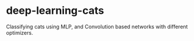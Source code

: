 # deep-learning-cats
Classifying cats using MLP, and Convolution based networks with different optimizers.
